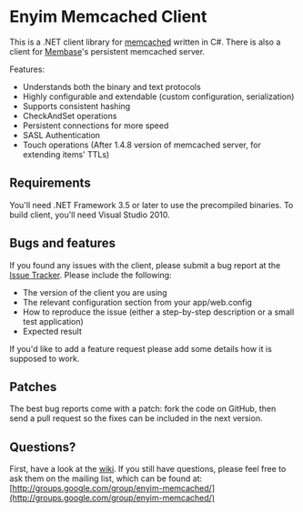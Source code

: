 # Enyim Memcached Client

This is a .NET client library for [memcached](http://memcached.org) written in C#. There is also a client for [Membase](http://membase.com)'s persistent memcached server.

Features:

* Understands both the binary and text protocols
* Highly configurable and extendable (custom configuration, serialization)
* Supports consistent hashing
* CheckAndSet operations
* Persistent connections for more speed
* SASL Authentication
* Touch operations (After 1.4.8 version of memcached server, for extending items' TTLs)

## Requirements

You'll need .NET Framework 3.5 or later to use the precompiled binaries. To build client, you'll need Visual Studio 2010.

## Bugs and features

If you found any issues with the client, please submit a bug report at the [Issue Tracker](http://github.com/enyim/EnyimMemcached/issues). Please include the following:

- The version of the client you are using
- The relevant configuration section from your app/web.config
- How to reproduce the issue (either a step-by-step description or a small test application)
- Expected result

If you'd like to add a feature request please add some details how it is supposed to work.

## Patches

The best bug reports come with a patch: fork the code on GitHub, then send a pull request so the fixes can be included in the next version.

## Questions?

First, have a look at the [wiki](http://github.com/enyim/EnyimMemcached/wiki). If you still have questions, please feel free to ask them on the mailing list, which can be found at: [http://groups.google.com/group/enyim-memcached/](http://groups.google.com/group/enyim-memcached/)
